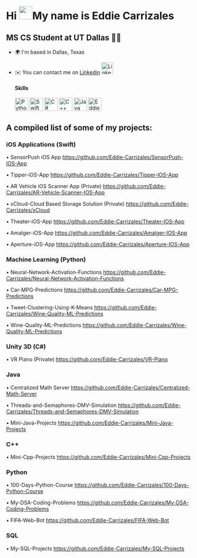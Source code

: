Hi <img src="https://user-images.githubusercontent.com/18350557/176309783-0785949b-9127-417c-8b55-ab5a4333674e.gif" width="36" height="36" />My name is Eddie Carrizales
========================================================================================================================================

MS CS Student at UT Dallas 👨‍💻
--------------------------------

* 🌍 I'm based in Dallas, Texas
* ✉️ You can contact me on [Linkedin](https://www.linkedin.com/in/eddiecarrizales/) <a href="https://www.linkedin.com/in/eddiecarrizales/" target="_blank" rel="noreferrer"><img src="https://raw.githubusercontent.com/danielcranney/readme-generator/main/public/icons/socials/linkedin.svg" width="32" height="32" alt="LinkedIn" /></a>

  #### Skills
  
  <p align="left" style="margin: 0;">
    <a href="https://www.python.org/" target="_blank" rel="noreferrer"><img src="https://raw.githubusercontent.com/danielcranney/readme-generator/main/public/icons/skills/python-colored.svg" width="36" height="36" alt="Python" /></a>
    <a href="https://developer.apple.com/swift/" target="_blank" rel="noreferrer"><img src="https://raw.githubusercontent.com/danielcranney/readme-generator/main/public/icons/skills/swift-colored.svg" width="36" height="36" alt="Swift" /></a>
    <a href="https://docs.microsoft.com/en-us/dotnet/csharp/" target="_blank" rel="noreferrer"><img src="https://raw.githubusercontent.com/danielcranney/readme-generator/main/public/icons/skills/csharp-colored.svg" width="36" height="36" alt="C#" /></a>
    <a href="https://docs.microsoft.com/en-us/cpp/?view=msvc-170" target="_blank" rel="noreferrer"><img src="https://raw.githubusercontent.com/danielcranney/readme-generator/main/public/icons/skills/cplusplus-colored.svg" width="36" height="36" alt="C++" /></a>
    <a href="https://www.oracle.com/java/" target="_blank" rel="noreferrer"><img src="https://raw.githubusercontent.com/danielcranney/readme-generator/main/public/icons/skills/java-colored.svg" width="36" height="36" alt="Java" /></a>
    <a href="https://www.r-project.org/" target="_blank" rel="noreferrer"><img src="https://raw.githubusercontent.com/danielcranney/readme-generator/main/public/icons/skills/rlang-colored.svg" width="36" height="36" alt="Eddie's GIF" /></a>
  </p>
                    
A compiled list of some of my projects:
--------------------------------

### iOS Applications (Swift)

•	SensorPush iOS App
https://github.com/Eddie-Carrizales/SensorPush-IOS-App

•	Tipper-iOS-App
https://github.com/Eddie-Carrizales/Tipper-IOS-App

•	AR Vehicle iOS Scanner App (Private)
https://github.com/Eddie-Carrizales/AR-Vehicle-Scanner-IOS-App

•	xCloud-Cloud Based Storage Solution (Private)
https://github.com/Eddie-Carrizales/xCloud

•	Theater-iOS-App
https://github.com/Eddie-Carrizales/Theater-IOS-App

•	Amalger-iOS-App
https://github.com/Eddie-Carrizales/Amalger-IOS-App

•	Aperture-iOS-App
https://github.com/Eddie-Carrizales/Aperture-IOS-App

### Machine Learning (Python)

•	Neural-Network-Activation-Functions
https://github.com/Eddie-Carrizales/Neural-Network-Activation-Functions

•	Car-MPG-Predictions
https://github.com/Eddie-Carrizales/Car-MPG-Predictions

•	Tweet-Clustering-Using-K-Means
https://github.com/Eddie-Carrizales/Wine-Quality-ML-Predictions

•	Wine-Quality-ML-Predictions
https://github.com/Eddie-Carrizales/Wine-Quality-ML-Predictions

### Unity 3D (C#)

•	VR Piano (Private)
https://github.com/Eddie-Carrizales/VR-Piano

### Java

•	Centralized Math Server
https://github.com/Eddie-Carrizales/Centralized-Math-Server

•	Threads-and-Semaphores-DMV-Simulation
https://github.com/Eddie-Carrizales/Threads-and-Semaphores-DMV-Simulation

•	Mini-Java-Projects
https://github.com/Eddie-Carrizales/Mini-Java-Projects

### C++

•	Mini-Cpp-Projects
https://github.com/Eddie-Carrizales/Mini-Cpp-Projects

### Python

•	100-Days-Python-Course
https://github.com/Eddie-Carrizales/100-Days-Python-Course

•	My-DSA-Coding-Problems
https://github.com/Eddie-Carrizales/My-DSA-Coding-Problems

•	FIFA-Web-Bot
https://github.com/Eddie-Carrizales/FIFA-Web-Bot

### SQL

•	My-SQL-Projects
https://github.com/Eddie-Carrizales/My-SQL-Projects
